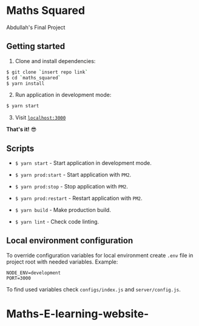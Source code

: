 # Maths Squared

Abdullah's Final Project

## Getting started

1. Clone and install dependencies:

```bash
$ git clone `insert repo link`
$ cd `maths_squared`
$ yarn install
```

2. Run application in development mode:

```bash
$ yarn start
```

3. Visit [`localhost:3000`](http://localhost:3000)

**That's it!** :sunglasses:

## Scripts

* `$ yarn start` - Start application in development mode.

* `$ yarn prod:start` - Start application with `PM2`.

* `$ yarn prod:stop` - Stop application with `PM2`.

* `$ yarn prod:restart` - Restart application with `PM2`.

* `$ yarn build` - Make production build.

* `$ yarn lint` - Check code linting.

## Local environment configuration

To override configuration variables for local environment create `.env` file in project root with needed variables. Example:
```
NODE_ENV=development
PORT=3000
```
To find used variables check `configs/index.js` and `server/config.js`.
# Maths-E-learning-website-

